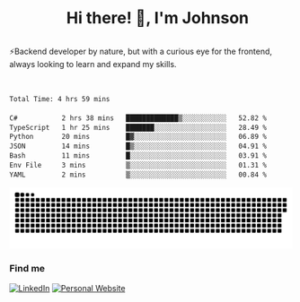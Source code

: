 <div id="user-content-toc">
  <ul align="center">
    <summary><h1 style="display: inline-block">Hi there! 👋, I'm Johnson</h1></summary>
  </ul>
</div>

⚡Backend developer by nature, but with a curious eye for the frontend, always looking to learn and expand my skills.

<br>


<!--START_SECTION:waka-->

```txt
Total Time: 4 hrs 59 mins

C#           2 hrs 38 mins   █████████████▒░░░░░░░░░░░   52.82 %
TypeScript   1 hr 25 mins    ███████░░░░░░░░░░░░░░░░░░   28.49 %
Python       20 mins         █▓░░░░░░░░░░░░░░░░░░░░░░░   06.89 %
JSON         14 mins         █▒░░░░░░░░░░░░░░░░░░░░░░░   04.91 %
Bash         11 mins         █░░░░░░░░░░░░░░░░░░░░░░░░   03.91 %
Env File     3 mins          ▒░░░░░░░░░░░░░░░░░░░░░░░░   01.31 %
YAML         2 mins          ▒░░░░░░░░░░░░░░░░░░░░░░░░   00.84 %
```

<!--END_SECTION:waka-->

<picture>
  <source  srcset="https://github.com/joshwambere/joshwambere/blob/output/github-contribution-grid-snake-dark.svg?palette=github-dark">
  <source  srcset="https://github.com/joshwambere/joshwambere/blob/output/github-contribution-grid-snake.svg">
  <img alt="github contribution grid snake animation" src="https://github.com/joshwambere/joshwambere/blob/output/github-contribution-grid-snake.svg">
</picture>

### Find me
<a href="https://www.linkedin.com/in/dusabe-johnson" target="_blank"><img src="https://img.shields.io/badge/LinkedIn-%230077B5.svg?&style=flat&logo=linkedin&logoColor=white" alt="LinkedIn"></a>
‎‎ [![Personal Website](https://img.shields.io/badge/visit-Johnsonis.me-blue)](https://johnsonis.me/)
